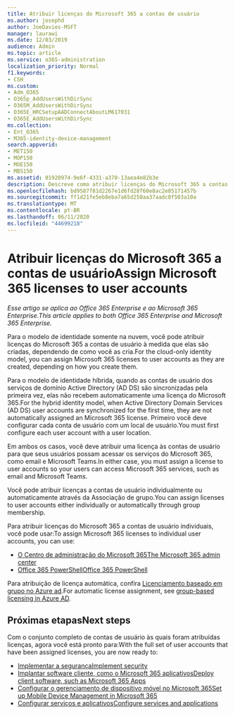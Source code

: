 ```yaml
---
title: Atribuir licenças do Microsoft 365 a contas de usuário
ms.author: josephd
author: JoeDavies-MSFT
manager: laurawi
ms.date: 12/03/2019
audience: Admin
ms.topic: article
ms.service: o365-administration
localization_priority: Normal
f1.keywords:
- CSH
ms.custom:
- Adm_O365
- O365p_AddUsersWithDirSync
- O365M_AddUsersWithDirSync
- O365E_HRCSetupAADConnectAboutLM617031
- O365E_AddUsersWithDirSync
ms.collection:
- Ent_O365
- M365-identity-device-management
search.appverid:
- MET150
- MOP150
- MOE150
- MBS150
ms.assetid: 01920974-9e6f-4331-a370-13aea4e82b3e
description: Descreve como atribuir licenças do Microsoft 365 a contas de usuário, individualmente ou com base na associação de grupo.
ms.openlocfilehash: bd9587f81d2267e1d6fd28f60e8ac2e85171457b
ms.sourcegitcommit: ff1d21fe5eb8eba7a65d250aa37aadc8f503a10a
ms.translationtype: MT
ms.contentlocale: pt-BR
ms.lasthandoff: 06/11/2020
ms.locfileid: "44699218"
---
```

# <a name="assign-microsoft-365-licenses-to-user-accounts"></a><span data-ttu-id="e3029-103">Atribuir licenças do Microsoft 365 a contas de usuário</span><span class="sxs-lookup"><span data-stu-id="e3029-103">Assign Microsoft 365 licenses to user accounts</span></span>

<span data-ttu-id="e3029-104">*Esse artigo se aplica ao Office 365 Enterprise e ao Microsoft 365 Enterprise.*</span><span class="sxs-lookup"><span data-stu-id="e3029-104">*This article applies to both Office 365 Enterprise and Microsoft 365 Enterprise.*</span></span>

<span data-ttu-id="e3029-105">Para o modelo de identidade somente na nuvem, você pode atribuir licenças do Microsoft 365 a contas de usuário à medida que elas são criadas, dependendo de como você as cria.</span><span class="sxs-lookup"><span data-stu-id="e3029-105">For the cloud-only identity model, you can assign Microsoft 365 licenses to user accounts as they are created, depending on how you create them.</span></span>

<span data-ttu-id="e3029-106">Para o modelo de identidade híbrida, quando as contas de usuário dos serviços de domínio Active Directory (AD DS) são sincronizadas pela primeira vez, elas não recebem automaticamente uma licença do Microsoft 365.</span><span class="sxs-lookup"><span data-stu-id="e3029-106">For the hybrid identity model, when Active Directory Domain Services (AD DS) user accounts are synchronized for the first time, they are not automatically assigned an Microsoft 365 license.</span></span> <span data-ttu-id="e3029-107">Primeiro você deve configurar cada conta de usuário com um local de usuário.</span><span class="sxs-lookup"><span data-stu-id="e3029-107">You must first configure each user account with a user location.</span></span>

<span data-ttu-id="e3029-108">Em ambos os casos, você deve atribuir uma licença às contas de usuário para que seus usuários possam acessar os serviços do Microsoft 365, como email e Microsoft Teams.</span><span class="sxs-lookup"><span data-stu-id="e3029-108">In either case, you must assign a license to user accounts so your users can access Microsoft 365 services, such as email and Microsoft Teams.</span></span>

<span data-ttu-id="e3029-109">Você pode atribuir licenças a contas de usuário individualmente ou automaticamente através da Associação de grupo.</span><span class="sxs-lookup"><span data-stu-id="e3029-109">You can assign licenses to user accounts either individually or automatically through group membership.</span></span>

<span data-ttu-id="e3029-110">Para atribuir licenças do Microsoft 365 a contas de usuário individuais, você pode usar:</span><span class="sxs-lookup"><span data-stu-id="e3029-110">To assign Microsoft 365 licenses to individual user accounts, you can use:</span></span>

- [<span data-ttu-id="e3029-111">O Centro de administração do Microsoft 365</span><span class="sxs-lookup"><span data-stu-id="e3029-111">The Microsoft 365 admin center</span></span>](https://docs.microsoft.com/office365/admin/subscriptions-and-billing/assign-licenses-to-users)
- [<span data-ttu-id="e3029-112">Office 365 PowerShell</span><span class="sxs-lookup"><span data-stu-id="e3029-112">Office 365 PowerShell</span></span>](https://docs.microsoft.com/office365/enterprise/powershell/assign-licenses-to-user-accounts-with-office-365-powershell)

<span data-ttu-id="e3029-113">Para atribuição de licença automática, confira [Licenciamento baseado em grupo no Azure ad](https://docs.microsoft.com/azure/active-directory/fundamentals/active-directory-licensing-whatis-azure-portal).</span><span class="sxs-lookup"><span data-stu-id="e3029-113">For automatic license assignment, see [group-based licensing in Azure AD](https://docs.microsoft.com/azure/active-directory/fundamentals/active-directory-licensing-whatis-azure-portal).</span></span>

## <a name="next-steps"></a><span data-ttu-id="e3029-114">Próximas etapas</span><span class="sxs-lookup"><span data-stu-id="e3029-114">Next steps</span></span>

<span data-ttu-id="e3029-115">Com o conjunto completo de contas de usuário às quais foram atribuídas licenças, agora você está pronto para:</span><span class="sxs-lookup"><span data-stu-id="e3029-115">With the full set of user accounts that have been assigned licenses, you are now ready to:</span></span>

- [<span data-ttu-id="e3029-116">Implementar a segurança</span><span class="sxs-lookup"><span data-stu-id="e3029-116">Implement security</span></span>](https://docs.microsoft.com/microsoft-365/security/office-365-security/security-roadmap)
- [<span data-ttu-id="e3029-117">Implantar software cliente, como o Microsoft 365 aplicativos</span><span class="sxs-lookup"><span data-stu-id="e3029-117">Deploy client software, such as Microsoft 365 Apps</span></span>](https://docs.microsoft.com/DeployOffice/deployment-guide-microsoft-365-apps)
- [<span data-ttu-id="e3029-118">Configurar o gerenciamento de dispositivo móvel no Microsoft 365</span><span class="sxs-lookup"><span data-stu-id="e3029-118">Set up Mobile Device Management in Microsoft 365</span></span>](https://support.office.com/article/set-up-mobile-device-management-mdm-in-office-365-dd892318-bc44-4eb1-af00-9db5430be3cd)
- [<span data-ttu-id="e3029-119">Configurar serviços e aplicativos</span><span class="sxs-lookup"><span data-stu-id="e3029-119">Configure services and applications</span></span>](configure-services-and-applications.md)
